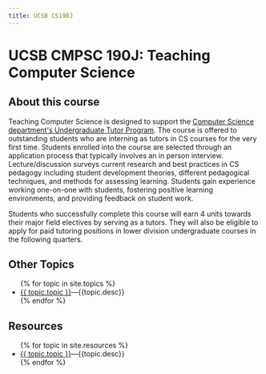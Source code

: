 ```yaml
---
title: UCSB CS190J
---
```


<h1>UCSB CMPSC 190J: Teaching Computer Science </h1>

<div id="about" data-role="collapsible" data-collapsed="true" markdown="1">
<h2>About this course</h2>

Teaching Computer Science is designed to support the [Computer Science department's Undergraduate Tutor Program](http://cs.ucsb.edu/education/undergrad/undergraduate-tutor-program).
The course is offered to outstanding students who are interning as tutors in CS courses for the very first time. Students enrolled into the course are selected through an application process that typically involves an in person interview. Lecture/discussion surveys current research and best practices in CS pedagogy including student development theories, different pedagogical techniques, and methods for assessing learning. Students gain experience working one-on-one with students, fostering positive learning environments, and providing feedback on student work.

Students who successfully complete this course will earn 4 units towards their major field electives by serving as a tutors. They will also be eligible to apply for paid tutoring positions in lower division undergraduate courses in the following quarters.

</div><!-- about -->



<div id="topics" data-role="collapsible" data-collapsed="false">
  <h2>Other Topics</h2>
  <ul>
   {% for topic in site.topics %}
     <li {% if topic.indent %} class="indent" {% endif %}><a href="{{topic.url}}">{{ topic.topic }}</a>&mdash;{{topic.desc}}</li>
   {% endfor %}
  </ul>
</div>



<div id="resources" data-role="collapsible" data-collapsed="false">
  <h2>Resources</h2>
  <ul>
   {% for topic in site.resources %}
     <li {% if topic.indent %} class="indent" {% endif %}><a href="{{topic.url}}">{{ topic.topic }}</a>&mdash;{{topic.desc}}</li>
   {% endfor %}
  </ul>
</div>

